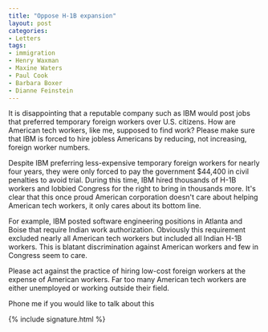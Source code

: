 ```yaml
---
title: "Oppose H-1B expansion"
layout: post
categories:
- Letters
tags:
- immigration
- Henry Waxman
- Maxine Waters
- Paul Cook
- Barbara Boxer
- Dianne Feinstein
---
```


It is disappointing that a reputable company such as IBM would post jobs that preferred temporary foreign workers over U.S. citizens. How are American tech workers, like me, supposed to find work? Please make sure that IBM is forced to hire jobless Americans by reducing, not increasing, foreign worker numbers.

Despite IBM preferring less-expensive temporary foreign workers for nearly four years, they were only forced to pay the government $44,400 in civil penalties to avoid trial. During this time, IBM hired thousands of H-1B workers and lobbied Congress for the right to bring in thousands more. It's clear that this once proud American corporation doesn't care about helping American tech workers, it only cares about its bottom line.

For example, IBM posted software engineering positions in Atlanta and Boise that require Indian work authorization. Obviously this requirement excluded nearly all American tech workers but included all Indian H-1B workers. This is blatant discrimination against American workers and few in Congress seem to care.

Please act against the practice of hiring low-cost foreign workers at the expense of American workers. Far too many American tech workers are either unemployed or working outside their field.

Phone me if you would like to talk about this

{% include signature.html %}
